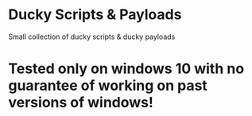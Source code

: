 # Ducky Scripts & Payloads 
Small collection of ducky scripts &amp; ducky payloads
# Tested only on windows 10 with no guarantee of working on past versions of windows!


